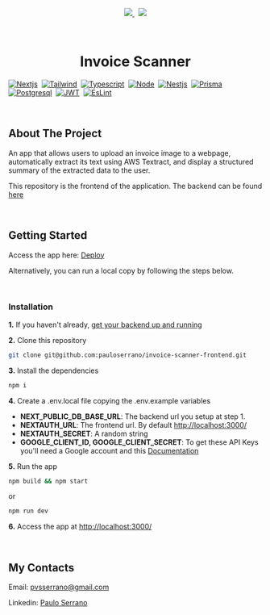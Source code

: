 <p align="center">
  <a href="mailto:pvsserrano@gmail.com">
    <img src="https://img.shields.io/badge/Gmail-D14836?style=for-the-badge&logo=gmail&logoColor=white" />        
  </a>&nbsp;
  <a href="https://www.linkedin.com/in/pvsserrano/">
    <img src="https://img.shields.io/badge/linkedin-%230077B5.svg?&style=for-the-badge&logo=linkedin&logoColor=white" />
  </a>
</p>

<br />
<div align="center">

  <!-- PROJECT LOGO -->
  <!--
  <a href="https://github.com/github_username/repo_name">
    <img src="images/logo.png" alt="Logo" width="80" height="80">
  </a>
  -->

  <h1>Invoice Scanner</h1>
</div>

<!-- TECHS -->

[![Nextjs][Nextjs-badge]][Nextjs-url]&nbsp;
[![Tailwind][Tailwind-badge]][Tailwind-url]&nbsp;
[![Typescript][Typescript-badge]][Typescript-url]&nbsp;
[![Node][Node-badge]][Node-url]&nbsp;
[![Nestjs][Nestjs-badge]][Nestjs-url]&nbsp;
[![Prisma][Prisma-badge]][Prisma-url]&nbsp;
[![Postgresql][Postgresql-badge]][Postgresql-url]&nbsp;
[![JWT][JWT-badge]][JWT-url]&nbsp;
[![EsLint][EsLint-badge]][EsLint-url]&nbsp;

<br />

<!-- ABOUT -->

## About The Project

An app that allows users to upload an invoice image to a webpage, automatically extract its text using AWS Textract, and display a structured summary of the extracted data to the user.

This repository is the frontend of the application. The backend can be found [here](https://github.com/pauloserrano/invoice-scanner-backend)

<br />

<!-- GETTING STARTED -->

## Getting Started

Access the app here: [Deploy](https://invoice-scanner-frontend.vercel.app/)

Alternatively, you can run a local copy by following the steps below.

<br />

### Installation

**1.** If you haven't already, [get your backend up and running](https://github.com/pauloserrano/invoice-scanner-backend)

**2.** Clone this repository

```sh
git clone git@github.com:pauloserrano/invoice-scanner-frontend.git
```

**3.** Install the dependencies

```sh
npm i
```

**4.** Create a .env.local file copying the .env.example variables

- **NEXT_PUBLIC_DB_BASE_URL**: The backend url you setup at step 1.
- **NEXTAUTH_URL**: The frontend url. By default [http://localhost:3000/](http://localhost:3000/)
- **NEXTAUTH_SECRET**: A random string
- **GOOGLE_CLIENT_ID, GOOGLE_CLIENT_SECRET**: To get these API Keys you'll need a Google account and this [Documentation](https://developers.google.com/workspace/guides/create-credentials)

**5.** Run the app

```sh
npm build && npm start
```

or

```sh
npm run dev
```

**6.** Access the app at [http://localhost:3000/](http://localhost:3000/)

<br />

<!-- CONTACT -->

## My Contacts

Email: [pvsserrano@gmail.com](mailto:pvsserrano@gmail.com)

Linkedin: [Paulo Serrano](https://www.linkedin.com/in/pvsserrano/)

<!-- MARKDOWN LINKS & IMAGES -->
<!-- https://www.markdownguide.org/basic-syntax/#reference-style-links -->

[Typescript-badge]: https://img.shields.io/badge/typescript-%23007ACC.svg?style=for-the-badge&logo=typescript&logoColor=white
[Typescript-url]: https://www.typescriptlang.org/
[EsLint-badge]: https://img.shields.io/badge/ESLint-4B3263?style=for-the-badge&logo=eslint&logoColor=white
[EsLint-url]: https://eslint.org/
[Sass-badge]: https://img.shields.io/badge/SASS-hotpink.svg?style=for-the-badge&logo=SASS&logoColor=white
[Sass-url]: https://sass-lang.com/
[Angular-badge]: https://img.shields.io/badge/angular-%23DD0031.svg?style=for-the-badge&logo=angular&logoColor=white
[Angular-url]: https://angular.io/
[Node-badge]: https://img.shields.io/badge/node.js-6DA55F?style=for-the-badge&logo=node.js&logoColor=white
[Node-url]: https://nodejs.org/
[Nextjs-badge]: https://img.shields.io/badge/Next-black?style=for-the-badge&logo=next.js&logoColor=white
[Nextjs-url]: https://nextjs.org/
[Tailwind-badge]: https://img.shields.io/badge/tailwindcss-%2338B2AC.svg?style=for-the-badge&logo=tailwind-css&logoColor=white
[Tailwind-url]: https://tailwindcss.com/
[Prisma-badge]: https://img.shields.io/badge/Prisma-3982CE?style=for-the-badge&logo=Prisma&logoColor=white
[Prisma-url]: https://www.prisma.io/
[Postgresql-badge]: https://img.shields.io/badge/postgres-%23316192.svg?style=for-the-badge&logo=postgresql&logoColor=white
[Postgresql-url]: https://www.postgresql.org/
[Nestjs-badge]: https://img.shields.io/badge/nestjs-%23E0234E.svg?style=for-the-badge&logo=nestjs&logoColor=white
[Nestjs-url]: https://nestjs.com/
[JWT-badge]: https://img.shields.io/badge/JWT-black?style=for-the-badge&logo=JSON%20web%20tokens
[JWT-url]: https://jwt.io/
